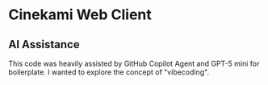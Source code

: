 # Cinekami Web Client

## AI Assistance
This code was heavily assisted by GitHub Copilot Agent and GPT-5 mini for boilerplate. I wanted to explore the concept of "vibecoding".